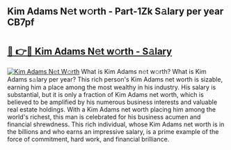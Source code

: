 ## Kim Adams N𝚎t w𝚘rth - Part-1Zk S𝚊lary per year CB7pf

# <h2><a href="http://gc3cl9y.nevu.top/?p=Kim+Adams">🔗 👉🔴 Kim Adams N𝚎t w𝚘rth - S𝚊lary</a></h2>

[![Kim Adams N𝚎t W𝚘rth](https://i.imgur.com/Oavwk0R.jpeg)](http://gc3cl9y.nevu.top/?p=Kim+Adams)
What is Kim Adams n𝚎t w𝚘rth? What is Kim Adams s𝚊lary per year?
This rich person's Kim Adams net worth is sizable, earning him a place among the most wealthy in his industry. His salary is substantial, but it is only a fraction of Kim Adams net worth, which is believed to be amplified by his numerous business interests and valuable real estate holdings. With a Kim Adams net worth placing him among the world's richest, this man is celebrated for his business acumen and financial shrewdness. This rich individual, whose Kim Adams net worth is in the billions and who earns an impressive salary, is a prime example of the force of commitment, hard work, and financial brilliance.

